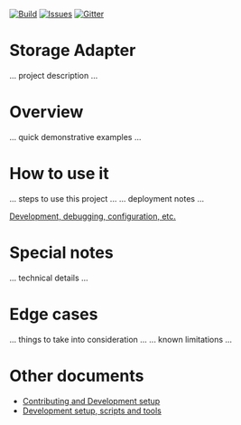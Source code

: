 [![Build][build-badge]][build-url]
[![Issues][issues-badge]][issues-url]
[![Gitter][gitter-badge]][gitter-url]

Storage Adapter
=================

... project description ...

Overview
========

... quick demonstrative examples ...

How to use it
=============

... steps to use this project ...
... deployment notes ...

[Development, debugging, configuration, etc.](DEVELOPMENT.md)

Special notes
=============

... technical details ...

Edge cases
==========

... things to take into consideration ...
... known limitations ...

Other documents
===============

* [Contributing and Development setup](CONTRIBUTING.md)
* [Development setup, scripts and tools](DEVELOPMENT.md)

[build-badge]: https://img.shields.io/travis/Azure/pcs-storage-adapter-dotnet.svg
[build-url]: https://travis-ci.org/Azure/pcs-storage-adapter-dotnet
[issues-badge]: https://img.shields.io/github/issues/azure/pcs-storage-adapter-dotnet.svg
[issues-url]: https://github.com/azure/pcs-storage-adapter-dotnet/issues
[gitter-badge]: https://img.shields.io/gitter/room/azure/iot-pcs.js.svg
[gitter-url]: https://gitter.im/azure/iot-pcs
